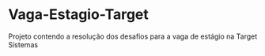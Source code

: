 # Vaga-Estagio-Target
Projeto contendo a resolução dos desafios para a vaga de estágio na Target Sistemas
